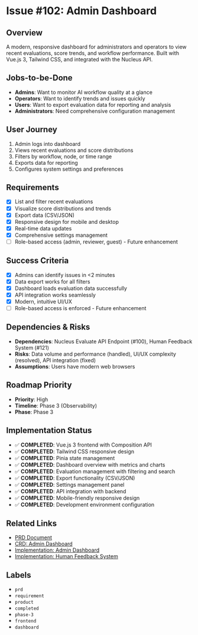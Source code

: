 # Issue #102: Admin Dashboard

## Overview
A modern, responsive dashboard for administrators and operators to view recent evaluations, score trends, and workflow performance. Built with Vue.js 3, Tailwind CSS, and integrated with the Nucleus API.

## Jobs-to-be-Done
- **Admins**: Want to monitor AI workflow quality at a glance
- **Operators**: Want to identify trends and issues quickly
- **Users**: Want to export evaluation data for reporting and analysis
- **Administrators**: Need comprehensive configuration management

## User Journey
1. Admin logs into dashboard
2. Views recent evaluations and score distributions
3. Filters by workflow, node, or time range
4. Exports data for reporting
5. Configures system settings and preferences

## Requirements
- [x] List and filter recent evaluations
- [x] Visualize score distributions and trends
- [x] Export data (CSV/JSON)
- [x] Responsive design for mobile and desktop
- [x] Real-time data updates
- [x] Comprehensive settings management
- [ ] Role-based access (admin, reviewer, guest) - Future enhancement

## Success Criteria
- [x] Admins can identify issues in <2 minutes
- [x] Data export works for all filters
- [x] Dashboard loads evaluation data successfully
- [x] API integration works seamlessly
- [x] Modern, intuitive UI/UX
- [ ] Role-based access is enforced - Future enhancement

## Dependencies & Risks
- **Dependencies**: Nucleus Evaluate API Endpoint (#100), Human Feedback System (#121)
- **Risks**: Data volume and performance (handled), UI/UX complexity (resolved), API integration (fixed)
- **Assumptions**: Users have modern web browsers

## Roadmap Priority
- **Priority**: High
- **Timeline**: Phase 3 (Observability)
- **Phase**: Phase 3

## Implementation Status
- ✅ **COMPLETED**: Vue.js 3 frontend with Composition API
- ✅ **COMPLETED**: Tailwind CSS responsive design
- ✅ **COMPLETED**: Pinia state management
- ✅ **COMPLETED**: Dashboard overview with metrics and charts
- ✅ **COMPLETED**: Evaluation management with filtering and search
- ✅ **COMPLETED**: Export functionality (CSV/JSON)
- ✅ **COMPLETED**: Settings management panel
- ✅ **COMPLETED**: API integration with backend
- ✅ **COMPLETED**: Mobile-friendly responsive design
- ✅ **COMPLETED**: Development environment configuration

## Related Links
- [PRD Document](../roadmap/product-requirements/PRD-admin-dashboard.md)
- [CRD: Admin Dashboard](../roadmap/change-requests/CRD-admin-dashboard.md)
- [Implementation: Admin Dashboard](#122)
- [Implementation: Human Feedback System](#121)

## Labels
- `prd`
- `requirement`
- `product`
- `completed`
- `phase-3`
- `frontend`
- `dashboard` 